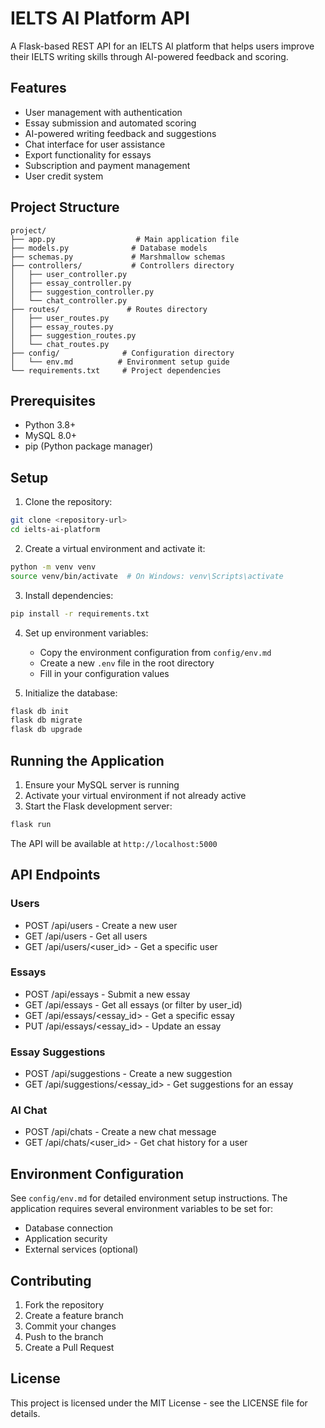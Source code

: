 # IELTS AI Platform API

A Flask-based REST API for an IELTS AI platform that helps users improve their IELTS writing skills through AI-powered feedback and scoring.

## Features

- User management with authentication
- Essay submission and automated scoring
- AI-powered writing feedback and suggestions
- Chat interface for user assistance
- Export functionality for essays
- Subscription and payment management
- User credit system

## Project Structure

```
project/
├── app.py                  # Main application file
├── models.py              # Database models
├── schemas.py             # Marshmallow schemas
├── controllers/           # Controllers directory
│   ├── user_controller.py
│   ├── essay_controller.py
│   ├── suggestion_controller.py
│   └── chat_controller.py
├── routes/               # Routes directory
│   ├── user_routes.py
│   ├── essay_routes.py
│   ├── suggestion_routes.py
│   └── chat_routes.py
├── config/              # Configuration directory
│   └── env.md          # Environment setup guide
└── requirements.txt     # Project dependencies
```

## Prerequisites

- Python 3.8+
- MySQL 8.0+
- pip (Python package manager)

## Setup

1. Clone the repository:
```bash
git clone <repository-url>
cd ielts-ai-platform
```

2. Create a virtual environment and activate it:
```bash
python -m venv venv
source venv/bin/activate  # On Windows: venv\Scripts\activate
```

3. Install dependencies:
```bash
pip install -r requirements.txt
```

4. Set up environment variables:
   - Copy the environment configuration from `config/env.md`
   - Create a new `.env` file in the root directory
   - Fill in your configuration values

5. Initialize the database:
```bash
flask db init
flask db migrate
flask db upgrade
```

## Running the Application

1. Ensure your MySQL server is running
2. Activate your virtual environment if not already active
3. Start the Flask development server:
```bash
flask run
```

The API will be available at `http://localhost:5000`

## API Endpoints

### Users
- POST /api/users - Create a new user
- GET /api/users - Get all users
- GET /api/users/<user_id> - Get a specific user

### Essays
- POST /api/essays - Submit a new essay
- GET /api/essays - Get all essays (or filter by user_id)
- GET /api/essays/<essay_id> - Get a specific essay
- PUT /api/essays/<essay_id> - Update an essay

### Essay Suggestions
- POST /api/suggestions - Create a new suggestion
- GET /api/suggestions/<essay_id> - Get suggestions for an essay

### AI Chat
- POST /api/chats - Create a new chat message
- GET /api/chats/<user_id> - Get chat history for a user

## Environment Configuration

See `config/env.md` for detailed environment setup instructions. The application requires several environment variables to be set for:
- Database connection
- Application security
- External services (optional)

## Contributing

1. Fork the repository
2. Create a feature branch
3. Commit your changes
4. Push to the branch
5. Create a Pull Request

## License

This project is licensed under the MIT License - see the LICENSE file for details.